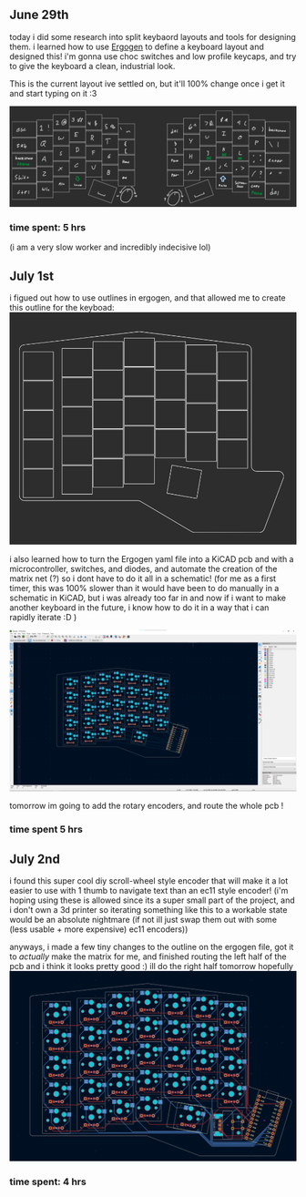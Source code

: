 ## June 29th
today i did some research into split keybaord layouts and tools for designing them. i learned how to use [Ergogen](https://github.com/ergogen/ergogen) to define a keyboard layout and designed this! i'm gonna use choc switches and low profile keycaps, and try to give the keyboard a clean, industrial look. 

This is the current layout ive settled on, but it'll 100% change once i get it and start typing on it :3

![layout of keyboard](journal_photos/key_layout.png)

### time spent: 5 hrs
(i am a very slow worker and incredibly indecisive lol) 


## July 1st
i figued out how to use outlines in ergogen, and that allowed me to create this outline for the keyboad: 
![layout of left half of keyboard plus borders](journal_photos/board_borders.png) 

i also learned how to turn the Ergogen yaml file into a KiCAD pcb and with a microcontroller, switches, and diodes, and automate the creation of the matrix net (?) so i dont have to do it all in a schematic! (for me as a first timer, this was 100% slower than it would have been to do manually in a schematic in KiCAD, but i was already too far in and now if i want to make another keyboard in the future, i know how to do it in a way that i can rapidly iterate :D )

![screenshot of the board imported into KiCAD](journal_photos/board_kicad.png)

tomorrow im going to add the rotary encoders, and route the whole pcb ! 
### time spent 5 hrs

## July 2nd
i found this super cool diy scroll-wheel style encoder that will make it a lot easier to use with 1 thumb to navigate text than an ec11 style encoder! (i'm hoping using these is allowed since its a super small part of the project, and i don't own a 3d printer so iterating something like this to a workable state would be an absolute nightmare (if not ill just swap them out with some (less usable + more expensive) ec11 encoders))

anyways, i made a few tiny changes to the outline on the ergogen file, got it to _actually_ make the matrix for me, and finished routing the left half of the pcb and i think it looks pretty good :) ill do the right half tomorrow hopefully 
![photo of the left half of my keyboard routed](journal_photos/board_left_routed.png)
### time spent: 4 hrs
